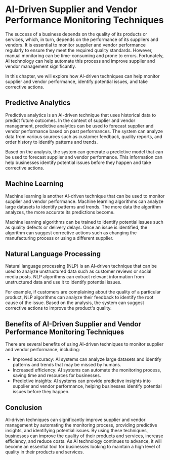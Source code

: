 AI-Driven Supplier and Vendor Performance Monitoring Techniques
============================================================================================================================

The success of a business depends on the quality of its products or services, which, in turn, depends on the performance of its suppliers and vendors. It is essential to monitor supplier and vendor performance regularly to ensure they meet the required quality standards. However, manual monitoring can be time-consuming and prone to errors. Fortunately, AI technology can help automate this process and improve supplier and vendor management significantly.

In this chapter, we will explore how AI-driven techniques can help monitor supplier and vendor performance, identify potential issues, and take corrective actions.

Predictive Analytics
--------------------

Predictive analytics is an AI-driven technique that uses historical data to predict future outcomes. In the context of supplier and vendor management, predictive analytics can be used to forecast supplier and vendor performance based on past performances. The system can analyze data from various sources such as customer feedback, quality reports, and order history to identify patterns and trends.

Based on the analysis, the system can generate a predictive model that can be used to forecast supplier and vendor performance. This information can help businesses identify potential issues before they happen and take corrective actions.

Machine Learning
----------------

Machine learning is another AI-driven technique that can be used to monitor supplier and vendor performance. Machine learning algorithms can analyze large datasets to identify patterns and trends. The more data the algorithm analyzes, the more accurate its predictions become.

Machine learning algorithms can be trained to identify potential issues such as quality defects or delivery delays. Once an issue is identified, the algorithm can suggest corrective actions such as changing the manufacturing process or using a different supplier.

Natural Language Processing
---------------------------

Natural language processing (NLP) is an AI-driven technique that can be used to analyze unstructured data such as customer reviews or social media posts. NLP algorithms can extract relevant information from unstructured data and use it to identify potential issues.

For example, if customers are complaining about the quality of a particular product, NLP algorithms can analyze their feedback to identify the root cause of the issue. Based on the analysis, the system can suggest corrective actions to improve the product's quality.

Benefits of AI-Driven Supplier and Vendor Performance Monitoring Techniques
---------------------------------------------------------------------------

There are several benefits of using AI-driven techniques to monitor supplier and vendor performance, including:

* Improved accuracy: AI systems can analyze large datasets and identify patterns and trends that may be missed by humans.
* Increased efficiency: AI systems can automate the monitoring process, saving time and resources for businesses.
* Predictive insights: AI systems can provide predictive insights into supplier and vendor performance, helping businesses identify potential issues before they happen.

Conclusion
----------

AI-driven techniques can significantly improve supplier and vendor management by automating the monitoring process, providing predictive insights, and identifying potential issues. By using these techniques, businesses can improve the quality of their products and services, increase efficiency, and reduce costs. As AI technology continues to advance, it will become an essential tool for businesses looking to maintain a high level of quality in their products and services.
